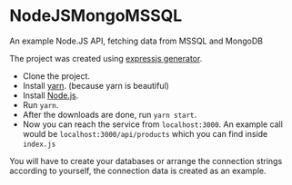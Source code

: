 # NodeJSMongoMSSQL
An example Node.JS API, fetching data from MSSQL and MongoDB

The project was created using [expressjs generator](https://expressjs.com/en/starter/generator.html).

* Clone the project.
* Install [yarn](https://yarnpkg.com/lang/en/docs/install/). (because yarn is beautiful)
* Install [Node.js](https://nodejs.org/en/download/).
* Run `yarn`.
* After the downloads are done, run `yarn start`.
* Now you can reach the service from `localhost:3000`. An example call would be `localhost:3000/api/products` which you can find inside `index.js`

You will have to create your databases or arrange the connection strings according to yourself, the connection data is created as an example.
